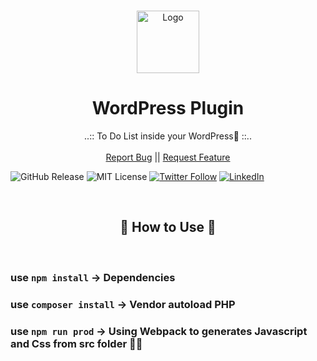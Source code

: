 <br />
<p align="center">
  <a href="https://github.com/Elldrigar">
    <img src="https://gawron.me/gawronLogo.png" alt="Logo" width="100">
  </a>

  <h1 align="center">WordPress Plugin</h1>

  <p align="center">
    ..:: To Do List inside your WordPress💙 ::..
    <br />
    <br />
    <a href="https://github.com/Elldrigar/wordpress-plugin/issues">Report Bug</a>
    ||
    <a href="https://github.com/Elldrigar/wordpress-plugin/issues">Request Feature</a>
  </p>

![GitHub Release][github-url]
![MIT License][mit-license-image]
[![Twitter Follow][twitterbadge-url]][twitter-url]
[![LinkedIn][linkedin-shield]][linkedin-url]

<br>
<h2 align="center"> 🚧 How to Use 🚧 </h2>
<br>

### use `npm install` -> Dependencies

### use `composer install` -> Vendor autoload PHP

### use `npm run prod` -> Using Webpack to generates Javascript and Css from src folder ✍🏻

[github-url]: https://badgen.net/github/release/Elldrigar/wordpress-plugin?icon=github
[mit-license-image]: https://badgen.net/badge/license/MIT/blue
[twitterbadge-url]: https://badgen.net/twitter/follow/Elldrigar?icon=twitter
[twitter-url]: https://twitter.com/Elldrigar
[linkedin-shield]: https://img.shields.io/badge/-LinkedIn-black.svg?style=flat-square&logo=linkedin&colorB=555
[linkedin-url]: https://www.linkedin.com/in/artur-gawron-41bb40138/
